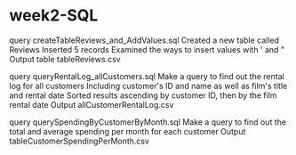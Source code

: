 # week2-SQL
query createTableReviews_and_AddValues.sql
  Created a new table called Reviews
  Inserted 5 records
  Examined the ways to insert values with ' and "
  Output table tableReviews.csv

query queryRentalLog_allCustomers.sql
  Make a query to find out the rental log for all customers
  Including customer's ID and name as well as film's title and rental date
  Sorted results ascending by customer ID, then by the film rental date
  Output allCustomerRentalLog.csv

query querySpendingByCustomerByMonth.sql
  Make a query to find out the total and average spending per month for each customer
  Output tableCustomerSpendingPerMonth.csv
